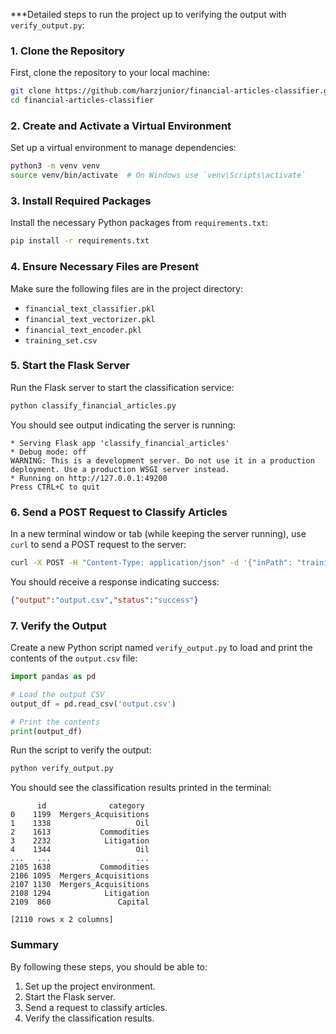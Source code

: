 ***Detailed steps to run the project up to verifying the output with `verify_output.py`:

### 1. Clone the Repository

First, clone the repository to your local machine:

```sh
git clone https://github.com/harzjunior/financial-articles-classifier.git
cd financial-articles-classifier
```

### 2. Create and Activate a Virtual Environment

Set up a virtual environment to manage dependencies:

```sh
python3 -m venv venv
source venv/bin/activate  # On Windows use `venv\Scripts\activate`
```

### 3. Install Required Packages

Install the necessary Python packages from `requirements.txt`:

```sh
pip install -r requirements.txt
```

### 4. Ensure Necessary Files are Present

Make sure the following files are in the project directory:
- `financial_text_classifier.pkl`
- `financial_text_vectorizer.pkl`
- `financial_text_encoder.pkl`
- `training_set.csv`

### 5. Start the Flask Server

Run the Flask server to start the classification service:

```sh
python classify_financial_articles.py
```

You should see output indicating the server is running:

```
* Serving Flask app 'classify_financial_articles'
* Debug mode: off
WARNING: This is a development server. Do not use it in a production deployment. Use a production WSGI server instead.
* Running on http://127.0.0.1:49200
Press CTRL+C to quit
```

### 6. Send a POST Request to Classify Articles

In a new terminal window or tab (while keeping the server running), use `curl` to send a POST request to the server:

```sh
curl -X POST -H "Content-Type: application/json" -d '{"inPath": "training_set.csv", "outPath": "output.csv"}' http://localhost:49200/process
```

You should receive a response indicating success:

```json
{"output":"output.csv","status":"success"}
```

### 7. Verify the Output

Create a new Python script named `verify_output.py` to load and print the contents of the `output.csv` file:

```python
import pandas as pd

# Load the output CSV
output_df = pd.read_csv('output.csv')

# Print the contents
print(output_df)
```

Run the script to verify the output:

```sh
python verify_output.py
```

You should see the classification results printed in the terminal:

```
      id              category
0    1199  Mergers_Acquisitions
1    1338                   Oil
2    1613           Commodities
3    2232            Litigation
4    1344                   Oil
...   ...                   ...
2105 1638           Commodities
2106 1095  Mergers_Acquisitions
2107 1130  Mergers_Acquisitions
2108 1294            Litigation
2109  860               Capital

[2110 rows x 2 columns]
```

### Summary

By following these steps, you should be able to:

1. Set up the project environment.
2. Start the Flask server.
3. Send a request to classify articles.
4. Verify the classification results.
